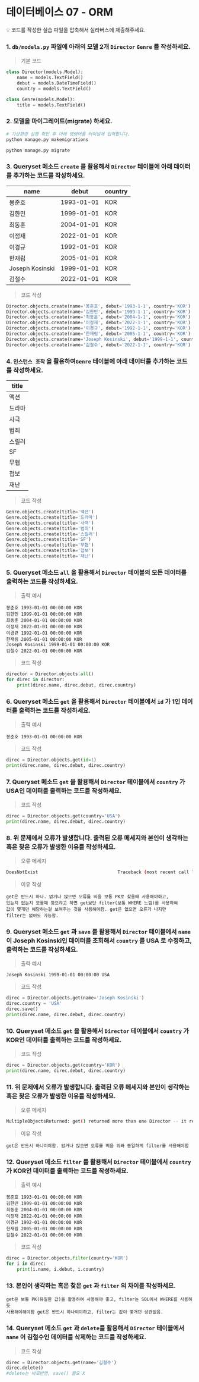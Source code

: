# 데이터베이스 07 - ORM

<aside>
💡 코드를 작성한 실습 파일을 압축해서 실라버스에 제출해주세요.

</aside>

### 1. `db/models.py` 파일에 아래의 모델 2개 `Director` `Genre` 를 작성하세요.

> 기본 코드
> 

```python
class Director(models.Model):
    name = models.TextField()
    debut = models.DateTimeField()
    country = models.TextField()

class Genre(models.Model):
    title = models.TextField()
```

### 2. 모델을 마이그레이트(migrate) 하세요.

```bash
# 가상환경 실행 확인 후 아래 명령어를 터미널에 입력합니다.
python manage.py makemigrations

python manage.py migrate
```

### 3. Queryset 메소드 `create` 를 활용해서  `Director` 테이블에 아래 데이터를 추가하는 코드를 작성하세요.

| name | debut | country |
| --- | --- | --- |
| 봉준호 | 1993-01-01 | KOR |
| 김한민 | 1999-01-01 | KOR |
| 최동훈 | 2004-01-01 | KOR |
| 이정재 | 2022-01-01 | KOR |
| 이경규 | 1992-01-01 | KOR |
| 한재림 | 2005-01-01 | KOR |
| Joseph Kosinski | 1999-01-01 | KOR |
| 김철수 | 2022-01-01 | KOR |

> 코드 작성


```python
Director.objects.create(name='봉준호', debut='1993-1-1', country='KOR')
Director.objects.create(name='김한민', debut='1999-1-1', country='KOR')
Director.objects.create(name='최동훈', debut='2004-1-1', country='KOR')
Director.objects.create(name='이정재', debut='2022-1-1', country='KOR')
Director.objects.create(name='이경규', debut='1992-1-1', country='KOR')
Director.objects.create(name='한재림', debut='2005-1-1', country='KOR')
Director.objects.create(name='Joseph Kosinski', debut='1999-1-1', country='KOR')
Director.objects.create(name='김철수', debut='2022-1-1', country='KOR')
```

### 4. `인스턴스 조작` 을 활용하여`Genre` 테이블에 아래 데이터를 추가하는 코드를 작성하세요.

| title |
| --- |
| 액션 |
| 드라마 |
| 사극 |
| 범죄 |
| 스릴러 |
| SF |
| 무협 |
| 첩보 |
| 재난 |

> 코드 작성
> 

```python
Genre.objects.create(title='액션')
Genre.objects.create(title='드라마')
Genre.objects.create(title='사극')
Genre.objects.create(title='범죄')
Genre.objects.create(title='스릴러')
Genre.objects.create(title='SF')
Genre.objects.create(title='무협')
Genre.objects.create(title='첩보')
Genre.objects.create(title='재난')

```

### 5. Queryset 메소드 `all` 을 활용해서 `Director` 테이블의 모든 데이터를 출력하는 코드를 작성하세요.

> 출력 예시
> 

```
봉준호 1993-01-01 00:00:00 KOR
김한민 1999-01-01 00:00:00 KOR
최동훈 2004-01-01 00:00:00 KOR
이정재 2022-01-01 00:00:00 KOR
이경규 1992-01-01 00:00:00 KOR
한재림 2005-01-01 00:00:00 KOR
Joseph Kosinski 1999-01-01 00:00:00 KOR
김철수 2022-01-01 00:00:00 KOR
```

> 코드 작성
> 

```python
director = Director.objects.all()
for direc in director:
    print(direc.name, direc.debut, direc.country) 
```

### 6. Queryset 메소드 `get` 을 활용해서 `Director` 테이블에서 `id` 가 1인 데이터를 출력하는 코드를 작성하세요.

> 출력 예시
> 

```
봉준호 1993-01-01 00:00:00 KOR
```

> 코드 작성

> 

```python
direc = Director.objects.get(id=1)
print(direc.name, direc.debut, direc.country)
```

### 7. Queryset 메소드 `get` 을 활용해서 `Director` 테이블에서 `country` 가 USA인 데이터를 출력하는 코드를 작성하세요.

> 코드 작성
> 

```python
direc = Director.objects.get(country='USA')
print(direc.name, direc.debut, direc.country)
```

### 8. 위 문제에서 오류가 발생합니다. 출력된 오류 메세지와 본인이 생각하는 혹은 찾은 오류가 발생한 이유를 작성하세요.

> 오류 메세지
> 

```bash
DoesNotExist                              Traceback (most recent call last)
```

> 이유 작성
> 

```
get은 반드시 하나. 없거나 많으면 오류를 띄움 보통 PK로 찾을때 사용해야하고,
있는지 없는지 모를때 찾으려고 하면 get보단 filter(보통 WHERE 느낌)를 사용하여
값이 몇개던 해당하는걸 보여주는 것을 사용해야함. get은 없으면 오류가 나지만
filter는 없어도 가능함.
```

### 9. Queryset 메소드 `get` 과 `save` 를 활용해서 `Director` 테이블에서  `name` 이 Joseph Kosinski인 데이터를 조회해서 `country` 를 USA 로 수정하고, 출력하는 코드를 작성하세요.

> 출력 예시
> 

```
Joseph Kosinski 1999-01-01 00:00:00 USA
```

> 코드 작성
> 

```python
direc = Director.objects.get(name='Joseph Kosinski')
direc.country = 'USA'
direc.save()
print(direc.name, direc.debut, direc.country)
```

### 10. Queryset 메소드 `get` 을 활용해서 `Director` 테이블에서 `country` 가 KOR인 데이터를 출력하는 코드를 작성하세요.

> 코드 작성
> 

```python
direc = Director.objects.get(country='KOR')
print(direc.name, direc.debut, direc.country)
```

### 11. 위 문제에서 오류가 발생합니다. 출력된 오류 메세지와 본인이 생각하는 혹은 찾은 오류가 발생한 이유를 작성하세요.

> 오류 메세지
> 

```bash
MultipleObjectsReturned: get() returned more than one Director -- it returned 7!
```

> 이유 작성
> 

```
get은 반드시 하나여야함. 없거나 많으면 오류를 띄움 위와 동일하게 filter를 사용해야함
```

### 12. Queryset 메소드 `filter` 를 활용해서 `Director` 테이블에서 `country` 가 KOR인 데이터를 출력하는 코드를 작성하세요.

> 출력 예시
> 

```
봉준호 1993-01-01 00:00:00 KOR
김한민 1999-01-01 00:00:00 KOR
최동훈 2004-01-01 00:00:00 KOR
이정재 2022-01-01 00:00:00 KOR
이경규 1992-01-01 00:00:00 KOR
한재림 2005-01-01 00:00:00 KOR
김철수 2022-01-01 00:00:00 KOR
```

> 코드 작성
> 

```python
direc = Director.objects.filter(country='KOR')
for i in direc:
    print(i.name, i.debut, i.country)
```

### 13. 본인이 생각하는 혹은 찾은 `get` 과 `filter` 의 차이를 작성하세요.

```
get은 보통 PK(유일한 값)을 활용하여 사용해야 좋고, filter는 SQL에서 WHERE를 사용하듯
사용해야해야함 get은 반드시 하나여야하고, filter는 값이 몇개던 상관없음.
```

### 14. Queryset 메소드 `get` 과 `delete`를 활용해서  `Director` 테이블에서 `name` 이 김철수인 데이터를 삭제하는 코드를 작성하세요.

> 코드 작성
> 

```python
direc = Director.objects.get(name='김철수')
direc.delete()
#delete는 바로반영, save() 필요 X
```